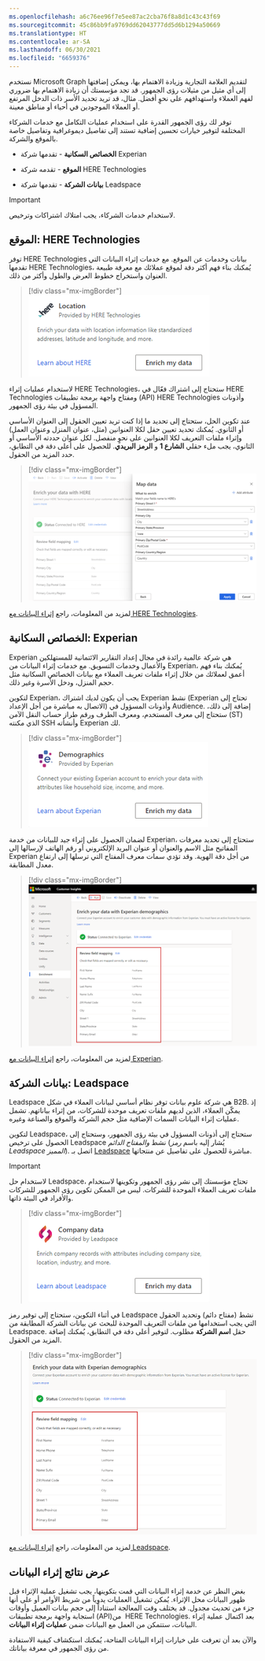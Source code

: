 ```yaml
---
ms.openlocfilehash: a6c76ee96f7e5ee87ac2cba76f8a8d1c43c43f69
ms.sourcegitcommit: 45c86bb9fa9769dd62043777dd5d6b1294a50669
ms.translationtype: HT
ms.contentlocale: ar-SA
ms.lasthandoff: 06/30/2021
ms.locfileid: "6659376"
---
```

نستخدم Microsoft Graph لتقديم العلامة التجارية وزيادة الاهتمام بها، ويمكن إضافتها إلى أي مثيل من مثيلات رؤى الجمهور. قد تجد مؤسستك أن زيادة الاهتمام بها ضروري لفهم العملاء واستهدافهم على نحوٍ أفضل. مثال، قد تريد تحديد الأسر ذات الدخل المرتفع أو العملاء الموجودين في أحياء أو مناطق معينة.

توفر لك رؤى الجمهور القدرة على استخدام عمليات التكامل مع خدمات الشركاء المختلفة لتوفير خيارات تحسين إضافية تستند إلى تفاصيل ديموغرافية وتفاصيل خاصة بالموقع والشركة.

- **الخصائص السكانية** - تقدمها شركة Experian

- **الموقع** - تقدمه شركة HERE Technologies

- **بيانات الشركة** - تقدمها شركة Leadspace

> [!IMPORTANT]
> لاستخدام خدمات الشركاء، يجب امتلاك اشتراكات وترخيص.

## <a name="location-here-technologies"></a>الموقع: HERE Technologies

توفر HERE Technologies بيانات وخدمات عن الموقع. مع خدمات إثراء البيانات التي تقدمها HERE Technologies، يُمكنك بناء فهم أكثر دقة لموقع عملائك مع معرفة طبيعة العنوان واستخراج خطوط العرض والطول وأكثر من ذلك.

> [!div class="mx-imgBorder"]
> [![يُمكنك إثراء بياناتك باستخدام معلومات الموقع مثل العناوين القياسية وخط العرض والطول والمزيد.](../media/edp-04-01.png)](../media/edp-04-01.png#lightbox)

لاستخدام عمليات إثراء HERE Technologies، ستحتاج إلى اشتراك فعّال في HERE Technologies ومفتاح واجهة برمجة تطبيقات (API)‏ HERE Technologies وأذونات المسؤول في بيئة رؤى الجمهور.

عند تكوين الحل، ستحتاج إلى تحديد ما إذا كنت تريد تعيين الحقول إلى العنوان الأساسي أو الثانوي. يُمكنك تحديد تعيين حقل لكلا العنوانين (مثل، عنوان المنزل وعنوان العمل) وإثراء ملفات التعريف لكلا العنوانين على نحوٍ منفصل. لكل عنوان حددته الأساسي أو الثانوي، يجب ملء حقلي **الشارع 1** و **الرمز البريدي**. للحصول على أعلى دقة في التطابق، حدد المزيد من الحقول.

> [!div class="mx-imgBorder"]
> [![لقطة شاشة لحقول بيانات الخريطة مع زر "تطبيق".](../media/edp-04-02.png)](../media/edp-04-02.png#lightbox)

لمزيد من المعلومات، راجع [إثراء البيانات مع HERE Technologies](/dynamics365/customer-insights/audience-insights/enrichment-here).

## <a name="demographics-experian"></a>الخصائص السكانية: Experian

Experian هي شركة عالمية رائدة في مجال إعداد التقارير الائتمانية للمستهلكين والأعمال وخدمات التسويق. مع خدمات إثراء البيانات من Experian، يُمكنك بناء فهم أعمق لعملائك من خلال إثراء ملفات تعريف العملاء مع بيانات الخصائص السكانية مثل حجم المنزل، ودخل الأسرة وغير ذلك.

لتكوين Experian، يجب أن يكون لديك اشتراك Experian نشط (Experian تحتاج إلى الاتصال به مباشرة من أجل الإعداد) وأذونات المسؤول في Audience. إضافة إلى ذلك، ستحتاج إلى معرف المستخدم، ومعرف الطرف ورقم طراز حساب النقل الآمن (ST) الذي مكنته SSH وأنشأته Experian لك.

> [!div class="mx-imgBorder"]
> [![يجب توصيل حساب Experian الحالي لإثراء بياناتك باستخدام خصائص مثل حجم المنزل، والدخل وغيره.](../media/edp-04-05.png)](../media/edp-04-05.png#lightbox)

لضمان الحصول على إثراء جيد للبيانات من خدمة Experian، ستحتاج إلى تحديد معرفات المفاتيح مثل الاسم والعنوان أو عنوان البريد الإلكتروني أو رقم الهاتف لإرسالها إلى Experian من أجل دقة الهوية. وقد تؤدي سمات معرف المفتاح التي ترسلها إلى ارتفاع معدل المطابقة.

> [!div class="mx-imgBorder"]
> [![حدد تشغيل للاتصال بـ Experian ومراجعة تعيينات الحقول.](../media/edp-04-07.png)](../media/edp-04-07.png#lightbox)

لمزيد من المعلومات، راجع [إثراء البيانات مع Experian](/dynamics365/customer-insights/audience-insights/enrichment-experian).

## <a name="company-data-leadspace"></a>بيانات الشركة: Leadspace

Leadspace هي شركة علوم بيانات توفر نظام أساسي لبيانات العملاء في شكل B2B. إذ يمكّن العملاء، الذين لديهم ملفات تعريف موحدة للشركات، من إثراء بياناتهم. تشمل عمليات إثراء البيانات السمات الإضافية مثل حجم الشركة والموقع والصناعة وغيره.

لتكوين Leadspace، ستحتاج إلى أذونات المسؤول في بيئة رؤى الجمهور، وستحتاج إلى الحصول على ترخيص Leadspace نشط *والمفتاح الدائم* (يُشار إليه باسم *رمز Leadspace المميز*). اتصل بـ [Leadspace](https://www.leadspace.com/products/leadspace-on-demand/) مباشرة للحصول على تفاصيل عن منتجاتها.

> [!IMPORTANT]
> لاستخدام حل Leadspace، تحتاج مؤسستك إلى نشر رؤى الجمهور وتكوينها لاستخدام ملفات تعريف العملاء الموحدة للشركات. ليس من الممكن تكوين رؤى الجمهور للشركات والأفراد في البيئة ذاتها.

> [!div class="mx-imgBorder"]
> [![يُمكنك إثراء سجلات الشركة ببعض السمات مثل حجم الشركة والموقع والصناعة وغيره.](../media/edp-04-03.png)](../media/edp-04-03.png#lightbox)

في أثناء التكوين، ستحتاج إلى توفير رمز Leadspace نشط (مفتاح دائم) وتحديد الحقول التي يجب استخدامها من ملفات التعريف الموحدة للبحث عن بيانات الشركة المطابقة من Leadspace. حقل **اسم الشركة** مطلوب. لتوفير أعلى دقة في التطابق، يُمكنك إضافة المزيد من الحقول.

> [!div class="mx-imgBorder"]
> [![لقطة شاشة من شاشة تعيين حقل المراجعة.](../media/edp-04-06.png)](../media/edp-04-06.png#lightbox)

لمزيد من المعلومات، راجع [إثراء البيانات مع Leadspace](/dynamics365/customer-insights/audience-insights/enrichment-leadspace).

## <a name="view-enrichment-results"></a>عرض نتائج إثراء البيانات

بغض النظر عن خدمة إثراء البيانات التي قمت بتكوينها، يجب تشغيل عملية الإثراء قبل ظهور البيانات محل الإثراء. يُمكن تشغيل العمليات يدوياً من شريط الأوامر أو على أنها جزء من تحديث مجدول. قد يختلف وقت المعالجة استناداً إلى حجم بيانات العميل وأوقات استجابة واجهة برمجة تطبيقات (API)‏ من HERE Technologies. بعد اكتمال عملية إثراء البيانات، ستتمكن من العمل مع البيانات ضمن **عمليات إثراء البيانات**.

والآن بعد أن تعرفت على خيارات إثراء البيانات المتاحة، يُمكنك استكشاف كيفية الاستفادة من رؤى الجمهور في معرفة بياناتك.
